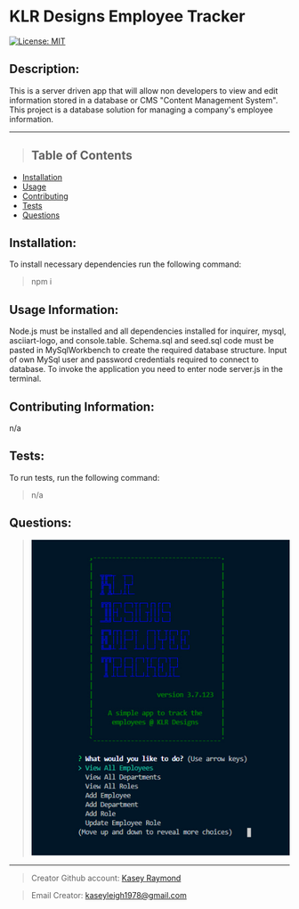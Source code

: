 # KLR Designs Employee Tracker

[![License: MIT](https://img.shields.io/badge/License-MIT-yellow.svg)](https://opensource.org/licenses/MIT)

## Description:

This is a server driven app that will allow non developers to view and edit information stored in a database or CMS "Content Management System". This project is a database solution for managing a company's employee information.

---

> ## Table of Contents

- [Installation](#installation)
- [Usage](#usage)
- [Contributing](#contributing)
- [Tests](#tests)
- [Questions](#questions)

## Installation:

To install necessary dependencies run the following command:

> npm i

## Usage Information:

Node.js must be installed and all dependencies installed for inquirer, mysql, asciiart-logo, and console.table. Schema.sql and seed.sql code must be pasted in MySqlWorkbench to create the required database structure. Input of own MySql user and password credentials required to connect to database. To invoke the application you need to enter node server.js in the terminal.

## Contributing Information:

n/a

## Tests:

To run tests, run the following command:

> n/a

## Questions:

> <img src="./assets/App-screenshot.jpg"></img>

---

> Creator Github account: [Kasey Raymond](https://api.github.com/users/KcRaymond)

> Email Creator: [kaseyleigh1978@gmail.com](mailto:)
